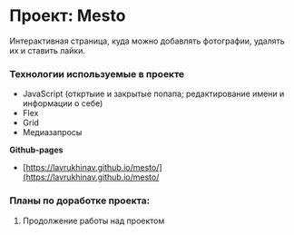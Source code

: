 # Проект: Mesto
Интерактивная страница, куда можно добавлять фотографии, удалять их и ставить лайки.

### Технологии используемые в проекте
* JavaScript (откртыие и закрытые попапа; редактирование имени и информации о себе)
* Flex
* Grid
* Медиазапросы


**Github-pages**

* [https://lavrukhinav.github.io/mesto/](https://lavrukhinav.github.io/mesto/


### __Планы по доработке проекта:__
1. Продолжение работы над проектом
